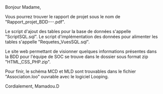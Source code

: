 Bonjour Madame,

Vous pourrez trouver le rapport de projet sous le nom de "Rapport_projet_BDD---.pdf".

Le script d'ajout des tables pour la base de données s'appelle "ScriptSQL.sql".
Le script d'implémentation des données pour alimenter les tables s'appelle "Requetes_VuesSQL.sql".

Le site web permettant de visionner quelques informations présentes dans la BDD pour l'équipe de SOC se trouve dans le dossier sous format zip "HTML_CSS_PHP.zip".

Pour finir, le schéma MCD et MLD sont trouvables dans le fichier "Association.loo" ouvrable avec le logiciel Looping.

Cordialement,
Mamadou.D
